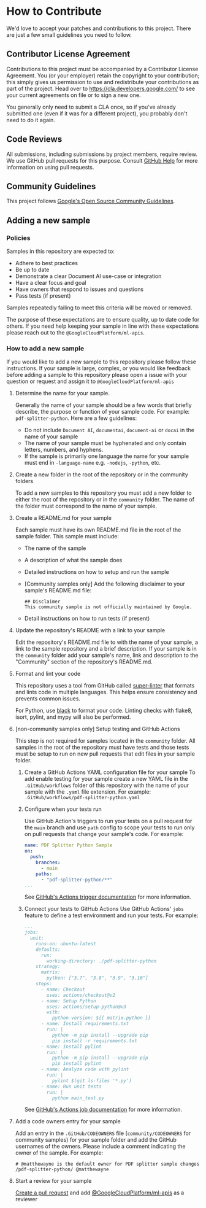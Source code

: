 # How to Contribute

We'd love to accept your patches and contributions to this project. There are
just a few small guidelines you need to follow.

## Contributor License Agreement

Contributions to this project must be accompanied by a Contributor License
Agreement. You (or your employer) retain the copyright to your contribution;
this simply gives us permission to use and redistribute your contributions as
part of the project. Head over to <https://cla.developers.google.com/> to see
your current agreements on file or to sign a new one.

You generally only need to submit a CLA once, so if you've already submitted one
(even if it was for a different project), you probably don't need to do it
again.

## Code Reviews

All submissions, including submissions by project members, require review. We
use GitHub pull requests for this purpose. Consult
[GitHub Help](https://help.GitHub.com/articles/about-pull-requests/) for more
information on using pull requests.

## Community Guidelines

This project follows
[Google's Open Source Community Guidelines](https://opensource.google/conduct/).

## Adding a new sample

### Policies

Samples in this repository are expected to:

* Adhere to best practices
* Be up to date
* Demonstrate a clear Document AI use-case or integration
* Have a clear focus and goal
* Have owners that respond to issues and questions
* Pass tests (if present)

Samples repeatedly failing to meet this criteria will be moved or removed.

The purpose of these expectations are to ensure quality, up to date code for
others. If you need help keeping your sample in line with these expectations
please reach out to the `@GoogleCloudPlatform/ml-apis`.

### How to add a new sample

If you would like to add a new sample to this repository please follow these
instructions. If your sample is large, complex, or you would like feedback
before adding a sample to this repository please open a issue with your question or
request and assign it to `@GoogleCloudPlatform/ml-apis`

1. Determine the name for your sample.

    Generally the name of your sample should be a few words that briefly
    describe, the purpose or function of your sample code. For example:
    `pdf-splitter-python`. Here are a few guidelines:

    * Do not include `Document AI`, `documentai`, `document-ai` or `docai` in
        the name of your sample
    * The name of your sample must be hyphenated and only contain letters,
        numbers, and hyphens.
    * If the sample is primarily one language the name for your sample must
        end in `-language-name` e.g. `-nodejs`, `-python`, etc.

1. Create a new folder in the root of the repository or in the community folders

    To add a new samples to this repository you must add a new folder to either the
    root of the repository or in the `community` folder. The name of the folder must
    correspond to the name of your sample.

1. Create a README.md for your sample

    Each sample must have its own README.md file in the root of the sample
    folder. This sample must include:

    * The name of the sample
    * A description of what the sample does
    * Detailed instructions on how to setup and run the sample
    * [Community samples only] Add the following disclaimer to your sample's
        README.md file:

        ```text
        ## Disclaimer
        This community sample is not officially maintained by Google.
        ```

    * Detail instructions on how to run tests (if present)

1. Update the repository's README with a link to your sample

    Edit the repository's README.md file to with the name of your sample, a link to
    the sample repository and a brief description. If your sample is in the
    `community` folder add your sample's name, link and description to the
    "Community" section of the repository's README.md.

1. Format and lint your code

    This repository uses a tool from GitHub called [super-linter](https://GitHub.com/GitHub/super-linter) that
    formats and lints code in multiple languages. This helps ensure consistency and prevents common issues.

    For Python, use [black](https://GitHub.com/psf/black) to format your code.
    Linting checks with flake8, isort, pylint, and mypy will also be performed.

1. [non-community samples only] Setup testing and GitHub Actions

    This step is not required for samples located in the `community` folder. All
    samples in the root of the repository must have tests and those tests must be
    setup to run on new pull requests that edit files in your sample folder.

    1. Create a GitHub Actions YAML configuration file for your sample To add
        enable testing for your sample create a new YAML file in the
        `.GitHub/workflows` folder of this repository with the name of your sample
        with the `.yaml` file extension. For example:
        `.GitHub/workflows/pdf-splitter-python.yaml`

    1. Configure when your tests run

        Use GitHub Action's triggers to run your tests on a pull request for the
        `main` branch and use `path` config to scope your tests to run only on
        pull requests that change your sample's code. For example:

        ```yaml
        name: PDF Splitter Python Sample
        on:
          push:
            branches:
              - main
            paths:
              - "pdf-splitter-python/**"
        ...
        ```

        See
        [GitHub's Actions trigger documentation](https://docs.GitHub.com/en/actions/using-workflows/triggering-a-workflow)
        for more information.

    1. Connect your tests to GitHub Actions Use GitHub Actions' `jobs` feature
        to define a test environment and run your tests. For example:

        ```yaml
        ...
        jobs:
          unit:
            runs-on: ubuntu-latest
            defaults:
              run:
                working-directory: ./pdf-splitter-python
            strategy:
              matrix:
                python: ["3.7", "3.8", "3.9", "3.10"]
            steps:
              - name: Checkout
                uses: actions/checkout@v2
              - name: Setup Python
                uses: actions/setup-python@v3
                with:
                  python-version: ${{ matrix.python }}
              - name: Install requirements.txt
                run: |
                  python -m pip install --upgrade pip
                  pip install -r requirements.txt
              - name: Install pylint
                run: |
                  python -m pip install --upgrade pip
                  pip install pylint
              - name: Analyze code with pylint
                run: |
                  pylint $(git ls-files '*.py')
              - name: Run unit tests
                run: |
                  python main_test.py
         ```

        See
        [GitHub's Actions job documentation](https://docs.GitHub.com/en/actions/using-jobs/using-jobs-in-a-workflow)
        for more information.

1. Add a code owners entry for your sample

    Add an entry in the `.GitHub/CODEOWNERS` file (`community/CODEOWNERS` for
    community samples) for your sample folder and add the GitHub usernames of
    the owners. Please include a comment indicating the owner of the sample. For
    example:

    ```text
    # @matthewayne is the default owner for PDF splitter sample changes
    /pdf-splitter-python/ @matthewayne
    ```

1. Start a review for your sample

    [Create a pull request](https://docs.GitHub.com/en/pull-requests/collaborating-with-pull-requests/proposing-changes-to-your-work-with-pull-requests/creating-a-pull-request)
    and add
    [@GoogleCloudPlatform/ml-apis](https://GitHub.com/orgs/GoogleCloudPlatform/teams/ml-apis)
    as a reviewer
